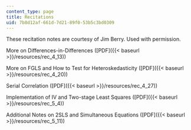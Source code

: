 ```yaml
---
content_type: page
title: Recitations
uid: 7b8d12af-661d-7d21-89f0-53b5c3bd0309
---
```


These recitation notes are courtesy of Jim Berry. Used with permission.

More on Differences-in-Differences ([PDF]({{< baseurl >}}/resources/rec_4_13))

More on FGLS and How to Test for Heteroskedasticity ([PDF]({{< baseurl >}}/resources/rec_4_20))

Serial Correlation ([PDF]({{< baseurl >}}/resources/rec_4_27))

Implementation of IV and Two-stage Least Squares ([PDF]({{< baseurl >}}/resources/rec_5_4))

Additional Notes on 2SLS and Simultaneous Equations ([PDF]({{< baseurl >}}/resources/rec_5_11))